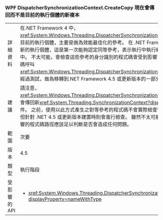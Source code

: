 ### <a name="wpf-dispatchersynchronizationcontextcreatecopy-now-returns-a-new-copy-instead-of-the-current-instance"></a>WPF DispatcherSynchronizationContext.CreateCopy 現在會傳回而不是目前的執行個體的新複本

|   |   |
|---|---|
|詳細資料|在.NET Framework 4 中，<xref:System.Windows.Threading.DispatcherSynchronizationContext.CreateCopy>傳回目前的執行個體，主要是做為效能最佳化的參考。 在 .NET Framework 4.5 中，則會傳回新的執行個體，這是第一次能夠認定同等參考，表示執行中執行緒是在正確的同步處理內容中。  不太可能，會檢查這些參考的身分識別的程式碼會受到影響，但由於這項變更，程式碼呼叫<xref:System.Windows.Threading.DispatcherSynchronizationContext.CreateCopy>應該經過測試，做為移轉到.NET Framework 4.5 或更新版本的一部分。|
|建議|請注意，<xref:System.Windows.Threading.DispatcherSynchronizationContext.CreateCopy>現在會傳回新<xref:System.Threading.SynchronizationContext?displayProperty=name>物件。 之前，使用以此方式產生之對等參考的程式碼不會實際檢查它是否在適當的內容中，但針對 .NET 4.5 或更新版本建置時則會進行檢查。  雖然不太可能會造成問題，但執行受影響的程式碼路徑應該足以判斷是否會造成任何問題。|
|範圍|次要|
|版本|4.5|
|類型|執行階段|
|受影響的 API|<ul><li><xref:System.Windows.Threading.DispatcherSynchronizationContext.CreateCopy?displayProperty=nameWithType></li></ul>|

